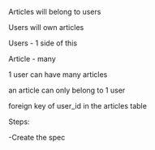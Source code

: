 Articles will belong to users

Users will own articles

Users - 1 side of this

Article - many

1 user can have many articles

an article can only belong to 1 user

foreign key of user_id in the articles table

Steps:

-Create the spec